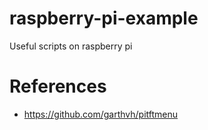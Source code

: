 # raspberry-pi-example
Useful scripts on raspberry pi

# References
- https://github.com/garthvh/pitftmenu
